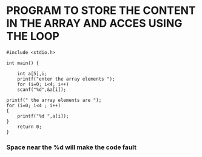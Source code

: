   # PROGRAM TO STORE THE CONTENT IN THE ARRAY AND ACCES USING THE LOOP 
```
#include <stdio.h>

int main() {
    
    int a[5],i;
    printf("enter the array elements ");
    for (i=0; i<4; i++)
    scanf("%d",&a[i]);

printf(" the array elements are ");
for (i=0; i<4 ; i++)
{
    printf("%d ",a[i]);
}
    return 0;
}
```
### Space near the %d will make the code fault
